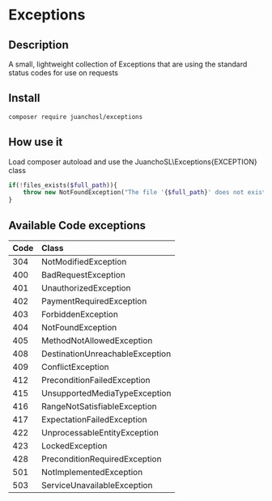 # Exceptions

## Description
A small, lightweight collection of Exceptions that are using the standard status codes for use on requests


## Install
```bash
composer require juanchosl/exceptions
```

## How use it
Load composer autoload and use the JuanchoSL\Exceptions\{EXCEPTION} class

```php
if(!files_exists($full_path)){
    throw new NotFoundException("The file '{$full_path}' does not exists");
}
```
## Available Code exceptions

| Code | Class                          |
| ---- |:-------------------------------|
| 304 | NotModifiedException            |
| 400 | BadRequestException             |
| 401 | UnauthorizedException           |
| 402 | PaymentRequiredException        |
| 403 | ForbiddenException              |
| 404 | NotFoundException               |
| 405 | MethodNotAllowedException       |
| 408 | DestinationUnreachableException |
| 409 | ConflictException               |
| 412 | PreconditionFailedException     |
| 415 | UnsupportedMediaTypeException   |
| 416 | RangeNotSatisfiableException    |
| 417 | ExpectationFailedException      |
| 422 | UnprocessableEntityException    |
| 423 | LockedException                 |
| 428 | PreconditionRequiredException   |
| 501 | NotImplementedException         |
| 503 | ServiceUnavailableException     |

